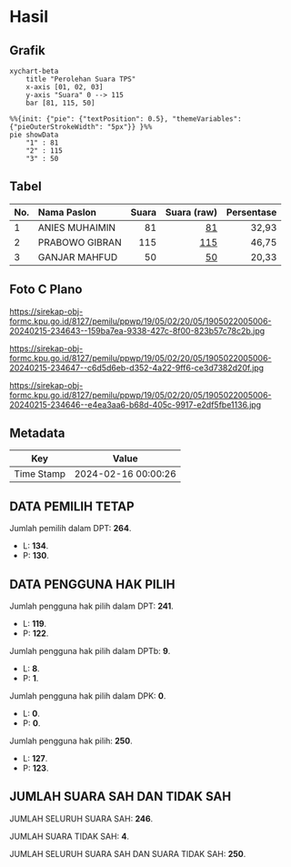 # Hasil

## Grafik

```mermaid
xychart-beta
    title "Perolehan Suara TPS"
    x-axis [01, 02, 03]
    y-axis "Suara" 0 --> 115
    bar [81, 115, 50]
```

```mermaid
%%{init: {"pie": {"textPosition": 0.5}, "themeVariables": {"pieOuterStrokeWidth": "5px"}} }%%
pie showData
    "1" : 81
    "2" : 115
    "3" : 50
```

## Tabel

| No. | Nama Paslon    | Suara | Suara (raw) | Persentase |
|:--- |:-------------- | -----:| -----------:| ----------:|
| 1   | ANIES MUHAIMIN | 81    | [81][p-1]   | 32,93      |
| 2   | PRABOWO GIBRAN | 115   | [115][p-2]  | 46,75      |
| 3   | GANJAR MAHFUD  | 50    | [50][p-3]   | 20,33      |


[p-1]: https://github.com/gigit-pemilu/pemilu-2024-19-kepulauan-bangka-belitung/blob/main/pilpres/hitung-suara/sub/19-kepulauan-bangka-belitung/sub/05-bangka-barat/sub/02-simpang-teritip/sub/2005-air-nyatoh/sub/006-tps/sub/paslon-1.txt
[p-2]: https://github.com/gigit-pemilu/pemilu-2024-19-kepulauan-bangka-belitung/blob/main/pilpres/hitung-suara/sub/19-kepulauan-bangka-belitung/sub/05-bangka-barat/sub/02-simpang-teritip/sub/2005-air-nyatoh/sub/006-tps/sub/paslon-2.txt
[p-3]: https://github.com/gigit-pemilu/pemilu-2024-19-kepulauan-bangka-belitung/blob/main/pilpres/hitung-suara/sub/19-kepulauan-bangka-belitung/sub/05-bangka-barat/sub/02-simpang-teritip/sub/2005-air-nyatoh/sub/006-tps/sub/paslon-3.txt

## Foto C Plano

https://sirekap-obj-formc.kpu.go.id/8127/pemilu/ppwp/19/05/02/20/05/1905022005006-20240215-234643--159ba7ea-9338-427c-8f00-823b57c78c2b.jpg

https://sirekap-obj-formc.kpu.go.id/8127/pemilu/ppwp/19/05/02/20/05/1905022005006-20240215-234647--c6d5d6eb-d352-4a22-9ff6-ce3d7382d20f.jpg

https://sirekap-obj-formc.kpu.go.id/8127/pemilu/ppwp/19/05/02/20/05/1905022005006-20240215-234646--e4ea3aa6-b68d-405c-9917-e2df5fbe1136.jpg


## Metadata

| Key        | Value               |
| ---------- | ------------------- |
| Time Stamp | 2024-02-16 00:00:26 |


## DATA PEMILIH TETAP

Jumlah pemilih dalam DPT: **264**.
 * L: **134**.
 * P: **130**.

## DATA PENGGUNA HAK PILIH

Jumlah pengguna hak pilih dalam DPT: **241**.
 * L: **119**.
 * P: **122**.

Jumlah pengguna hak pilih dalam DPTb: **9**.
 * L: **8**.
 * P: **1**.

Jumlah pengguna hak pilih dalam DPK: **0**.
 * L: **0**.
 * P: **0**.

Jumlah pengguna hak pilih: **250**.
 * L: **127**.
 * P: **123**.

## JUMLAH SUARA SAH DAN TIDAK SAH

JUMLAH SELURUH SUARA SAH: **246**.

JUMLAH SUARA TIDAK SAH: **4**.

JUMLAH SELURUH SUARA SAH DAN SUARA TIDAK SAH: **250**.



